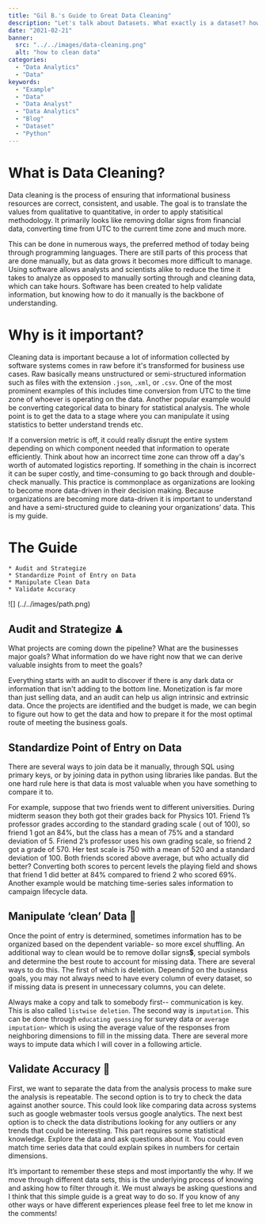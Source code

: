 ```yaml
---
title: "Gil B.'s Guide to Great Data Cleaning"
description: "Let's talk about Datasets. What exactly is a dataset? how do people make them? Is there an easier route?"
date: "2021-02-21"
banner:
  src: "../../images/data-cleaning.png"
  alt: "how to clean data"
categories:
  - "Data Analytics"
  - "Data"
keywords:
  - "Example"
  - "Data"
  - "Data Analyst"
  - "Data Analytics"
  - "Blog"
  - "Dataset"
  - "Python"
---
```



# What is Data Cleaning?
Data cleaning is the process of ensuring that informational business resources are correct, consistent, and usable. The goal is to translate the values from qualitative to quantitative, in order to apply statisitical methodology. It primarily looks like removing dollar signs from financial data, converting time from UTC to the current time zone and much more. 

This can be done in numerous ways, the preferred method of today being through programming languages. There are still parts of this process that are done manually, but as data grows it becomes more difficult to manage. Using software allows analysts and scientists alike  to reduce the time it takes to analyze as opposed to manually sorting through and cleaning data, which can take hours. Software has been created to help validate information, but knowing how to do it manually is the backbone of understanding. 


# Why is it important? 
Cleaning data is important because a lot of information collected by software systems comes in raw before it's transformed for business use cases. Raw basically means unstructured or semi-structured information such as files with the extension `.json`, `.xml`,  or `.csv`. One of the most prominent examples of this includes time conversion from UTC to the time zone of whoever is operating on the data. Another popular example would be converting categorical data to binary for statistical analysis. The whole point is to get the data to a stage where you can manipulate it using statistics to better understand trends etc. 

If a conversion metric is off, it could really disrupt the entire system depending on which component needed that information to operate efficiently. Think about how an incorrect time zone can throw off a day's worth of  automated logistics reporting. If something in the chain is incorrect it can be super costly, and time-consuming to go back through and double-check manually. This practice is commonplace as organizations are looking to become more data-driven in their decision making. Because organizations are becoming more data-driven it is important to understand and have a semi-structured guide to cleaning your organizations’ data. This is my guide. 


# The Guide 

    * Audit and Strategize
    * Standardize Point of Entry on Data
    * Manipulate Clean Data 
    * Validate Accuracy

![] (../../images/path.png)

## Audit and Strategize ♟
What projects are coming down the pipeline? What are the businesses major goals? What information do we have right now that we can derive valuable insights from to meet the goals?

Everything starts with an audit to discover if there is any dark data or information that isn't adding to the bottom line. Monetization is far more than just selling data, and an audit can help us align intrinsic and extrinsic data. Once the projects are identified and the budget is made, we can begin to figure out how to get the data and how to prepare it for the most optimal route of meeting the business goals. 


## Standardize Point of Entry on Data 
There are several ways to join data be it manually, through SQL using primary keys, or by joining data in python using libraries like pandas. But the one hard rule here is that data is most valuable when you have something to compare it to.

 For example, suppose that two friends went to different universities. During midterm season they both got their grades back for Physics 101. Friend 1’s professor grades according to the standard grading scale ( out of 100), so friend 1 got an 84%, but the class has a mean of 75% and a standard deviation of 5.  Friend 2’s professor uses his own grading scale, so friend 2 got a grade of 570. Her test scale is 750 with a mean of 520 and a standard deviation of 100. Both friends scored above average, but who actually did better? Converting both scores to percent levels the playing field and shows that friend 1 did better at 84% compared to friend 2 who scored 69%. Another example would be matching time-series sales information to campaign lifecycle data. 


## Manipulate ‘clean’  Data 🧼
Once the point of entry is determined, sometimes information has to be organized based on the dependent variable- so more excel shuffling. An additional way to clean would be to remove dollar signs💲, special symbols and determine the best route to account for missing data. There are several ways to do this. The first of which is deletion. Depending on the business goals, you may not always need to have every column of every dataset, so if missing data is present in unnecessary columns, you can delete. 

Always make a copy and talk to somebody first-- communication is key. This is also called `listwise deletion`. The second way is `imputation`. This can be done through `educating guessing` for survey data or `average imputation`- which is using the average value of the responses from neighboring dimensions to fill in the missing data. There are several more ways to impute data which I will cover in a following article. 

## Validate Accuracy 🎯
First, we want to separate the data from the analysis process to make sure the analysis is repeatable. The second option is to try to check the data against another source. This could look like comparing data across systems such as google webmaster tools versus google analytics. The next best option is to check the data distributions looking for any outliers or any trends that could be interesting. This part requires some statistical knowledge. Explore the data and ask questions about it. You could even match time series data that could explain spikes in numbers for certain dimensions. 


It’s important to remember these steps and most importantly the why. If we move through different data sets, this is the underlying process of knowing and asking how to filter through it. We must always be asking questions and I think that this simple guide is a great way to do so. If you know of any other ways or have different experiences please feel free to let me know in the comments!